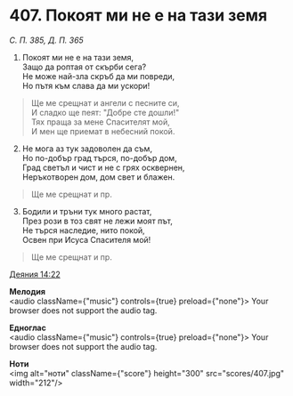 # 407. Покоят ми не е на тази земя

_С. П. 385, Д. П. 365_

1. Покоят ми не е на тази земя,  
Защо да роптая от скърби сега?  
Не може най-зла скръб да ми повреди,  
Но пътя към слава да ми ускори!  

> Ще ме срещнат и ангели с песните си,  
> И сладко ще пеят: "Добре сте дошли!"  
> Тях праща за мене Спасителят мой,  
> И мен ще приемат в небесний покой.  

2. Не мога аз тук задоволен да съм,  
Но по-добър град търся, по-добър дом,  
Град светъл и чист и не с грях осквернен,  
Неръкотворен дом, дом свет и блажен.  

> Ще ме срещнат и пр.  

3. Бодили и тръни тук много растат,  
През рози в тоз свят не лежи моят път,  
Не търся наследие, нито покой,  
Освен при Исуса Спасителя мой!  

> Ще ме срещнат и пр.

[Деяния 14:22](http://biblia.bg/index.php?k=44&g=14&s=22)

**Мелодия**  
<audio className={"music"} controls={true} preload={"none"}>
    <source src="mp3/407.mp3" type="audio/mpeg"/>
    Your browser does not support the audio tag.
</audio>

**Едноглас**  
<audio className={"music"} controls={true} preload={"none"}>
    <source src="transp/407.mp3" type="audio/mpeg"/>
    Your browser does not support the audio tag.
</audio>

**Ноти**  
<img alt="ноти" className={"score"} height="300" src="scores/407.jpg" width="212"/>
